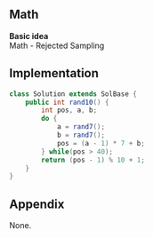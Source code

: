 **Math**  
---
**Basic idea**  
Math - Rejected Sampling

Implementation
---
```java
class Solution extends SolBase {
    public int rand10() {
        int pos, a, b;
        do {
            a = rand7();
            b = rand7();
            pos = (a - 1) * 7 + b;
        } while(pos > 40);
        return (pos - 1) % 10 + 1;
    }
}
```
**Appendix**
---
None.